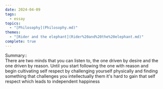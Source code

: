 ```yaml
---  
date: 2024-04-09  
tags:  
  - essay  
topics:  
  - "[Philosophy](Philosophy.md)"  
themes:  
  - "[Rider and the elephant](Rider%20and%20the%20elephant.md)"  
complete: true  
---  
```

  
Summary::  
There are two minds that you can listen to, the one driven by desire and the one driven by reason. Until you start following the one with reason and begin cultivating self respect by challenging yourself physically and finding something that challenges you intellectually them it's hard to gain that self respect which leads to independent happiness